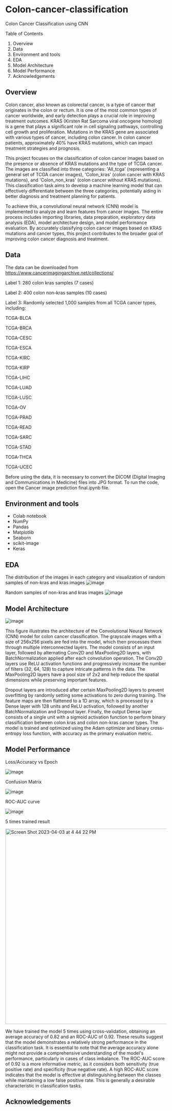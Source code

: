 # Colon-cancer-classification
Colon Cancer Classification using CNN

Table of Contents
1. Overview
2. Data
3. Environment and tools
4. EDA
5. Model Architecture
6. Model Performance
7. Acknowledgements

## Overview
Colon cancer, also known as colorectal cancer, is a type of cancer that originates in the colon or rectum. It is one of the most common types of cancer worldwide, and early detection plays a crucial role in improving treatment outcomes. KRAS (Kirsten Rat Sarcoma viral oncogene homolog) is a gene that plays a significant role in cell signaling pathways, controlling cell growth and proliferation. Mutations in the KRAS gene are associated with various types of cancer, including colon cancer. In colon cancer patients, approximately 40% have KRAS mutations, which can impact treatment strategies and prognosis.

This project focuses on the classification of colon cancer images based on the presence or absence of KRAS mutations and the type of TCGA cancer. The images are classified into three categories: 'All_tcga' (representing a general set of TCGA cancer images), 'Colon_kras' (colon cancer with KRAS mutations), and 'Colon_non_kras' (colon cancer without KRAS mutations). This classification task aims to develop a machine learning model that can effectively differentiate between the three categories, potentially aiding in better diagnosis and treatment planning for patients.

To achieve this, a convolutional neural network (CNN) model is implemented to analyze and learn features from cancer images. The entire process includes importing libraries, data preparation, exploratory data analysis (EDA), model architecture design, and model performance evaluation. By accurately classifying colon cancer images based on KRAS mutations and cancer types, this project contributes to the broader goal of improving colon cancer diagnosis and treatment.

## Data
The data can be downloaded from https://www.cancerimagingarchive.net/collections/

Label 1: 280 colon kras samples (7 cases)

Label 2: 400 colon non-kras samples (10 cases)

Label 3: Randomly selected 1,000 samples from all TCGA cancer types, including:

TCGA-BLCA

TCGA-BRCA

TCGA-CESC

TCGA-ESCA

TCGA-KIRC

TCGA-KIRP

TCGA-LIHC

TCGA-LUAD

TCGA-LUSC

TCGA-OV

TCGA-PRAD

TCGA-READ

TCGA-SARC

TCGA-STAD

TCGA-THCA

TCGA-UCEC

Before using the data, it is necessary to convert the DICOM (Digital Imaging and Communications in Medicine) files into JPG format. To run the code, open the Cancer image prediction final.ipynb file.




## Environment and tools
- Colab notebook
- NumPy
- Pandas
- Matplotlib 
- Seaborn
- scikit-image
- Keras

## EDA
The distribution of the images in each category and visualization of random samples of non-kras and kras images
![image](https://user-images.githubusercontent.com/116041838/229614486-a8067528-1339-4df3-a2d4-30d7b27bc580.png)

Random samples of non-kras and kras images
![image](https://user-images.githubusercontent.com/116041838/229649713-7d5f2577-3e48-4463-8098-db63d1299636.png)


## Model Architecture
![image](https://user-images.githubusercontent.com/116041838/229646453-06ce4874-79b6-4c1d-8a62-29bcd067f770.png)

This figure illustrates the architecture of the Convolutional Neural Network (CNN) model for colon cancer classification. The grayscale images with a size of 256x256 pixels are fed into the model, which then processes them through multiple interconnected layers. The model consists of an input layer, followed by alternating Conv2D and MaxPooling2D layers, with BatchNormalization applied after each convolution operation. The Conv2D layers use ReLU activation functions and progressively increase the number of filters (32, 64, 128) to capture intricate patterns in the data. The MaxPooling2D layers have a pool size of 2x2 and help reduce the spatial dimensions while preserving important features.

Dropout layers are introduced after certain MaxPooling2D layers to prevent overfitting by randomly setting some activations to zero during training. The feature maps are then flattened to a 1D array, which is processed by a Dense layer with 128 units and ReLU activation, followed by another BatchNormalization and Dropout layer. Finally, the output Dense layer consists of a single unit with a sigmoid activation function to perform binary classification between colon kras and colon non-kras cancer types. The model is trained and optimized using the Adam optimizer and binary cross-entropy loss function, with accuracy as the primary evaluation metric.

## Model Performance
Loss/Accuracy vs Epoch

![image](https://user-images.githubusercontent.com/116041838/229649913-45122685-a960-4fce-bdae-b76897bca4b9.png)


Confusion Matrix

![image](https://user-images.githubusercontent.com/116041838/229649991-045c83be-4a69-40f8-88f0-a1c70dd96ab5.png)


ROC-AUC curve

![image](https://user-images.githubusercontent.com/116041838/229650013-e8419e75-9355-4569-b904-d8f21558f247.png)

5 times trained result

<img width="610" alt="Screen Shot 2023-04-03 at 4 44 22 PM" src="https://user-images.githubusercontent.com/116041838/229650400-d3248ff2-56b5-4a96-bc1a-eee83cc5322b.png">


We have trained the model 5 times using cross-validation, obtaining an average accuracy of 0.82 and an ROC-AUC of 0.92. These results suggest that the model demonstrates a relatively strong performance in the classification task. It is essential to note that the average accuracy alone might not provide a comprehensive understanding of the model's performance, particularly in cases of class imbalance. The ROC-AUC score of 0.92 is a more informative metric, as it considers both sensitivity (true positive rate) and specificity (true negative rate). A high ROC-AUC score indicates that the model is effective at distinguishing between the classes while maintaining a low false positive rate. This is generally a desirable characteristic in classification tasks.

## Acknowledgements

